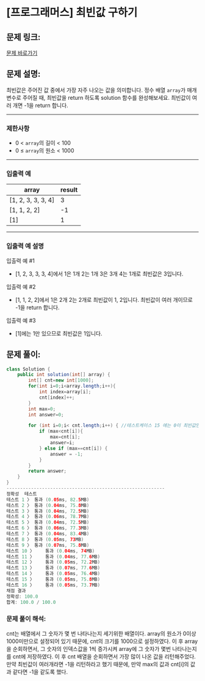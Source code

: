 # [프로그래머스] 최빈값 구하기

## 문제 링크:

[문제 바로가기](https://school.programmers.co.kr/learn/courses/30/lessons/120812)

## 문제 설명:

최빈값은 주어진 값 중에서 가장 자주 나오는 값을 의미합니다. 정수 배열 `array`가 매개변수로 주어질 때, 최빈값을 return 하도록 solution 함수를 완성해보세요. 최빈값이 여러 개면 -1을 return 합니다.

---

### 제한사항

- 0 < `array`의 길이 < 100
- 0 ≤ `array`의 원소 < 1000

---

### 입출력 예

| array | result |
| --- | --- |
| [1, 2, 3, 3, 3, 4] | 3 |
| [1, 1, 2, 2] | -1 |
| [1] | 1 |

---

### 입출력 예 설명

입출력 예 #1

- [1, 2, 3, 3, 3, 4]에서 1은 1개 2는 1개 3은 3개 4는 1개로 최빈값은 3입니다.

입출력 예 #2

- [1, 1, 2, 2]에서 1은 2개 2는 2개로 최빈값이 1, 2입니다. 최빈값이 여러 개이므로 -1을 return 합니다.

입출력 예 #3

- [1]에는 1만 있으므로 최빈값은 1입니다.

## 문제 풀이:

```java
class Solution {
    public int solution(int[] array) {
        int[] cnt=new int[1000];
        for(int i=0;i<array.length;i++){
            int index=array[i];
            cnt[index]++;
        }
        int max=0;
        int answer=0;

        for (int i=0;i< cnt.length;i++) { //테스트케이스 15 에는 0이 최빈값인 테스트 케이스 같음
            if (max<cnt[i]){
                max=cnt[i];
                answer=i;
            } else if (max==cnt[i]) {
                answer = -1;
            }
        }
        return answer;
    }
}
----------------------------------------------------------
정확성  테스트
테스트 1 〉	통과 (0.05ms, 82.5MB)
테스트 2 〉	통과 (0.04ms, 75.8MB)
테스트 3 〉	통과 (0.04ms, 72.5MB)
테스트 4 〉	통과 (0.06ms, 78.7MB)
테스트 5 〉	통과 (0.04ms, 72.5MB)
테스트 6 〉	통과 (0.06ms, 77.3MB)
테스트 7 〉	통과 (0.04ms, 83.4MB)
테스트 8 〉	통과 (0.05ms, 73MB)
테스트 9 〉	통과 (0.07ms, 75.8MB)
테스트 10 〉	통과 (0.04ms, 74MB)
테스트 11 〉	통과 (0.04ms, 77.6MB)
테스트 12 〉	통과 (0.05ms, 72.2MB)
테스트 13 〉	통과 (0.07ms, 77.6MB)
테스트 14 〉	통과 (0.05ms, 76.4MB)
테스트 15 〉	통과 (0.05ms, 75.8MB)
테스트 16 〉	통과 (0.05ms, 73.7MB)
채점 결과
정확성: 100.0
합계: 100.0 / 100.0
```

### **문제 풀이 해석:**

cnt는 배열에서 그 숫자가 몇 번 나타나는지 세기위한 배열이다. array의 원소가 0이상 1000미만으로 설정되어 있기 때문에, cnt의 크기를 1000으로 설정하였다. 이 후 array을 순회하면서, 그 숫자의 인덱스값을 1씩 증가시켜 array에 그 숫자가 몇번 나타나는지를 cnt에 저장하였다. 이 후 cnt 배열을 순회하면서 가장 많이 나온 값을 리턴해주었다. 만약 최빈값이 여러개라면 -1을 리턴하라고 했기 때문에, 만약 max의 값과 cnt[i]의 값과 같다면 -1을 같도록 했다.